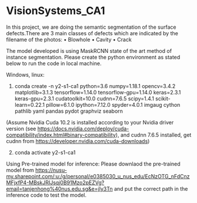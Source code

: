 # VisionSystems_CA1
In this project, we are doing the semantic segmentation of the surface defects.There are 3 main classes of defects which are indicated by the filename of the photos:
•	Blowhole
•	Cavity 
•	Crack

The model developed is using MaskRCNN state of the art method of instance segmentation. Please create the python environment as stated below to run the code in local machine.

Windows, linux:
1. conda create -n y2-s1-ca1 python=3.6 numpy=1.18.1 opencv=3.4.2 matplotlib=3.1.3 tensorflow=1.14.0 tensorflow-gpu=1.14.0 keras=2.3.1 keras-gpu=2.3.1 cudatoolkit=10.0 cudnn=7.6.5 scipy=1.4.1 scikit-learn=0.22.1 pillow=6.1.0 ipython=7.12.0 spyder=4.0.1 imgaug cython pathlib yaml pandas pydot graphviz seaborn

(Assume Nvidia Cuda 10.2 is installed according to your Nvidia driver version (see https://docs.nvidia.com/deploy/cuda-compatibility/index.html#binary-compatibility), and cudnn 7.6.5 installed, get cudnn from https://developer.nvidia.com/cuda-downloads)

 2. conda activate y2-s1-ca1
 
 Using Pre-trained model for inference:
 Please downlaod the pre-trained model from https://nusu-my.sharepoint.com/:u:/g/personal/e0385030_u_nus_edu/EcNzOTG_nFdCnzMFjxfP4-MBskJRIJsqj0B91Mzo2pEZVg?email=tanjenhong%40nus.edu.sg&e=jIy3Tn and put the correct path in the inference code to test the model.
